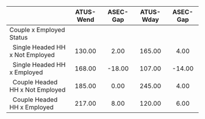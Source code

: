 
|                      |    ATUS-Wend |     ASEC-Gap |    ATUS-Wday |     ASEC-Gap |
| -------------------- | :----------: | :----------: | :----------: | :----------: |
| Couple x Employed Status |              |              |              |              |
| &nbsp;&nbsp;Single Headed HH x Not Employed |       130.00 |         2.00 |       165.00 |         4.00 |
| &nbsp;&nbsp;Single Headed HH x Employed |       168.00 |       -18.00 |       107.00 |       -14.00 |
| &nbsp;&nbsp;Couple Headed HH x Not Employed |       185.00 |         0.00 |       245.00 |         4.00 |
| &nbsp;&nbsp;Couple Headed HH x Employed |       217.00 |         8.00 |       120.00 |         6.00 |

